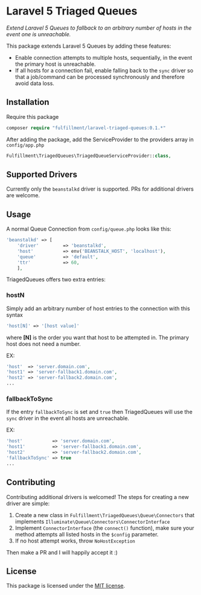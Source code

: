 # Laravel 5 Triaged Queues

*Extend Laravel 5 Queues to fallback to an arbitrary number of hosts in the event one is unreachable.*

This package extends Laravel 5 Queues by adding these features:

* Enable connection attempts to multiple hosts, sequentially, in the event the primary host is unreachable.
* If all hosts for a connection fail, enable falling back to the `sync` driver so that a job/command can be processed synchronously and therefore avoid data loss.

## Installation

Require this package  

```php
composer require "fulfillment/laravel-triaged-queues:0.1.*"
```

After adding the package, add the ServiceProvider to the providers array in `config/app.php`

```php
Fulfillment\TriagedQueues\TriagedQueueServiceProvider::class,
```

## Supported Drivers

Currently only the `beanstalkd` driver is supported. PRs for additional drivers are welcome.

## Usage

A normal Queue Connection from `config/queue.php` looks like this:

```php
'beanstalkd' => [
    'driver'         => 'beanstalkd',
    'host'           => env('BEANSTALK_HOST', 'localhost'),
    'queue'          => 'default',
    'ttr'            => 60,
    ],
```

TriagedQueues offers two extra entries:

### hostN

Simply add an arbitrary number of host entries to the connection with this syntax

```php
'host[N]' => '[host value]'
```

where **[N]** is the order you want that host to be attempted in. The primary host does not need a number.

EX:

```php
'host'  => 'server.domain.com',
'host1' => 'server-fallback1.domain.com',
'host2' => 'server-fallback2.domain.com',
...
```

### fallbackToSync

If the entry `fallbackToSync` is set and `true` then TriagedQueues will use the `sync` driver in the event all hosts are unreachable.

EX:

```php
'host'           => 'server.domain.com',
'host1'          => 'server-fallback1.domain.com',
'host2'          => 'server-fallback2.domain.com',
'fallbackToSync' => true
...
```

## Contributing

Contributing additional drivers is welcomed! The steps for creating a new driver are simple:

1. Create a new class in `Fulfillment\TriagedQueues\Queue\Connectors` that implements `Illuminate\Queue\Connectors\ConnectorInterface`
2. Implement `ConnectorInterface` (the `connect()` function), make sure your method attempts all listed hosts in the `$config` parameter.
3. If no host attempt works, throw `NoHostException`

Then make a PR and I will happily accept it :)

## License

This package is licensed under the [MIT license](https://github.com/Fulfillment-dot-com/api-wrapper-php/blob/master/LICENSE.txt).